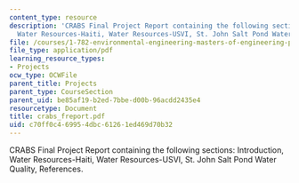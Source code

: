 ```yaml
---
content_type: resource
description: 'CRABS Final Project Report containing the following sections: Introduction,
  Water Resources-Haiti, Water Resources-USVI, St. John Salt Pond Water Quality, References.'
file: /courses/1-782-environmental-engineering-masters-of-engineering-project-fall-2003-spring-2004/c70ff0c469954dbc61261ed469d70b32_crabs_freport.pdf
file_type: application/pdf
learning_resource_types:
- Projects
ocw_type: OCWFile
parent_title: Projects
parent_type: CourseSection
parent_uid: be85af19-b2ed-7bbe-d00b-96acdd2435e4
resourcetype: Document
title: crabs_freport.pdf
uid: c70ff0c4-6995-4dbc-6126-1ed469d70b32
---
```

CRABS Final Project Report containing the following sections: Introduction, Water Resources-Haiti, Water Resources-USVI, St. John Salt Pond Water Quality, References.

